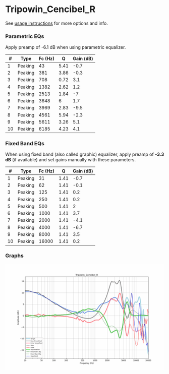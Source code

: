 # Tripowin_Cencibel_R
See [usage instructions](https://github.com/jaakkopasanen/AutoEq#usage) for more options and info.

### Parametric EQs
Apply preamp of -6.1 dB when using parametric equalizer.

|   # | Type    |   Fc (Hz) |    Q |   Gain (dB) |
|-----|---------|-----------|------|-------------|
|   1 | Peaking |        43 | 5.41 |        -0.7 |
|   2 | Peaking |       381 | 3.86 |        -0.3 |
|   3 | Peaking |       708 | 0.72 |         3.1 |
|   4 | Peaking |      1382 | 2.62 |         1.2 |
|   5 | Peaking |      2513 | 1.84 |        -7   |
|   6 | Peaking |      3648 | 6    |         1.7 |
|   7 | Peaking |      3969 | 2.83 |        -9.5 |
|   8 | Peaking |      4561 | 5.94 |        -2.3 |
|   9 | Peaking |      5611 | 3.26 |         5.1 |
|  10 | Peaking |      6185 | 4.23 |         4.1 |

### Fixed Band EQs
When using fixed band (also called graphic) equalizer, apply preamp of **-3.3 dB** (if available) and set gains manually with these parameters.

|   # | Type    |   Fc (Hz) |    Q |   Gain (dB) |
|-----|---------|-----------|------|-------------|
|   1 | Peaking |        31 | 1.41 |        -0.7 |
|   2 | Peaking |        62 | 1.41 |        -0.1 |
|   3 | Peaking |       125 | 1.41 |         0.2 |
|   4 | Peaking |       250 | 1.41 |         0.2 |
|   5 | Peaking |       500 | 1.41 |         2   |
|   6 | Peaking |      1000 | 1.41 |         3.7 |
|   7 | Peaking |      2000 | 1.41 |        -4.1 |
|   8 | Peaking |      4000 | 1.41 |        -6.7 |
|   9 | Peaking |      8000 | 1.41 |         3.5 |
|  10 | Peaking |     16000 | 1.41 |         0.2 |

### Graphs
![](./Tripowin_Cencibel_R.png)
